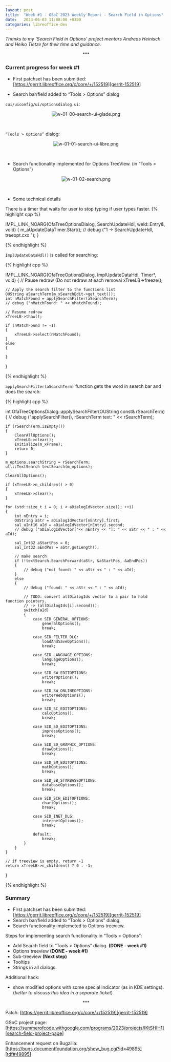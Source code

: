 ```yaml
---
layout: post
title:  "Week #1 - GSoC 2023 Weekly Report - Search Field in Options"
date:   2023-06-03 11:08:00 +0300
categories: libreoffice-dev
---
```


_Thanks to my 'Search Field in Options' project mentors Andreas Heinisch and Heiko Tietze for their time and guidance._

<p align="center">
    ***
</p>

### Current progress for week #1

- First patchset has been submitted: [https://gerrit.libreoffice.org/c/core/+/152519][gerrit-152519]

- Search bar/field added to “Tools > Options” dialog

`cui/uiconfig/ui/optionsdialog.ui`:
<p align="center">
  <img src="https://bayramcicek.com.tr/folder/libreoffice-png/w-01-00-search-ui-glade.png" alt="w-01-00-search-ui-glade.png"/>
</p><br>

`“Tools > Options”` dialog:

<p align="center">
  <img src="https://bayramcicek.com.tr/folder/libreoffice-png/w-01-01-search-ui-libre.png" alt="w-01-01-search-ui-libre.png"/>
</p><br>

- Search functionality implemented for Options TreeView. (in “Tools > Options”)

<p align="center">
  <img src="../../../../folder/libreoffice-png/w-01-02-search.png" alt="w-01-02-search.png"/>
</p><br>

- Some technical details

There is a timer that waits for user to stop typing if user types faster. 
{% highlight cpp %}

IMPL_LINK_NOARG(OfaTreeOptionsDialog, SearchUpdateHdl, weld::Entry&, void)
{
    m_aUpdateDataTimer.Start();
    // debug ("1 -> SearchUpdateHdl, treeopt.cxx ");
}

{% endhighlight %}

`ImplUpdateDataHdl()` is called for searching:

{% highlight cpp %}

IMPL_LINK_NOARG(OfaTreeOptionsDialog, ImplUpdateDataHdl, Timer*, void)
{
    // Pause redraw (Do not redraw at each removal
    xTreeLB->freeze();

    // Apply the search filter to the functions list
    OUString aSearchTerm(m_xSearchEdit->get_text());
    int nMatchFound = applySearchFilter(aSearchTerm);
    // debug ("nMatchFound: " << nMatchFound);

    // Resume redraw
    xTreeLB->thaw();

    if (nMatchFound != -1)
    {
        xTreeLB->select(nMatchFound);
    }
    else
    {

    }
}

{% endhighlight %}

`applySearchFilter(aSearchTerm)` function gets the word in search bar and does the search:

{% highlight cpp %}

int OfaTreeOptionsDialog::applySearchFilter(OUString const& rSearchTerm)
{
    // debug ("applySearchFilter(), rSearchTerm text: " << rSearchTerm);

    if (rSearchTerm.isEmpty())
    {
        ClearAllOptions();
        xTreeLB->clear();
        Initialize(m_xFrame);
        return 0;
    }

    m_options.searchString = rSearchTerm;
    utl::TextSearch textSearch(m_options);

    ClearAllOptions();

    if (xTreeLB->n_children() > 0)
    {
        xTreeLB->clear();
    }

    for (std::size_t i = 0; i < aDialogIdVector.size(); ++i)
    {
        int nEntry = i;
        OUString aStr = aDialogIdVector[nEntry].first;
        sal_uInt16 aId = aDialogIdVector[nEntry].second;
        // debug ("aDialogIdVector["<< nEntry << "]: " << aStr << " : " << aId);

        sal_Int32 aStartPos = 0;
        sal_Int32 aEndPos = aStr.getLength();

        // make search
        if (!textSearch.SearchForward(aStr, &aStartPos, &aEndPos))
        {
            // debug ("not found: " << aStr << " : " << aId);
        }
        else
        {
            // debug ("found: " << aStr << " : " << aId);

            // TODO: convert allDialogIds vector to a pair to hold function pointers.
            // -> (allDialogIds[i].second)();
            switch(aId)
            {
                case SID_GENERAL_OPTIONS:
                    generalOptions();
                    break;

                case SID_FILTER_DLG:
                    loadAndSaveOptions();
                    break;

                case SID_LANGUAGE_OPTIONS:
                    languageOptions();
                    break;

                case SID_SW_EDITOPTIONS:
                    writerOptions();
                    break;

                case SID_SW_ONLINEOPTIONS:
                    writerWebOptions();
                    break;

                case SID_SC_EDITOPTIONS:
                    calcOptions();
                    break;

                case SID_SD_EDITOPTIONS:
                    impressOptions();
                    break;

                case SID_SD_GRAPHIC_OPTIONS:
                    drawOptions();
                    break;

                case SID_SM_EDITOPTIONS:
                    mathOptions();
                    break;

                case SID_SB_STARBASEOPTIONS:
                    databaseOptions();
                    break;

                case SID_SCH_EDITOPTIONS:
                    chartOptions();
                    break;

                case SID_INET_DLG:
                    internetOptions();
                    break;

                default:
                    break;
            }
        }
    }

    // if treeview is empty, return -1
    return xTreeLB->n_children() ? 0 : -1;
}

{% endhighlight %}

### Summary

- First patchset has been submitted: [https://gerrit.libreoffice.org/c/core/+/152519][gerrit-152519]
- Search bar/field added to “Tools > Options” dialog.
- Search functionality implemeted to Options treeview.

Steps for implementing search functionality in “Tools > Options”:
- Add Search field to “Tools > Options” dialog. **(DONE - week #1)**
- Options treeview **(DONE - week #1)**
- Sub-treeview **(Next step)**
- Tooltips
- Strings in all dialogs

Additional hack:
- show modified options with some special indicator (as in KDE settings). (_better to discuss this idea in a separate ticket_)

<p align="center">
    ***
</p>

Patch: [https://gerrit.libreoffice.org/c/core/+/152519][gerrit-152519]

GSoC project page: [https://summerofcode.withgoogle.com/programs/2023/projects/IKtSHIH1][search-field-project-page]

Enhancement request on Bugzilla: [https://bugs.documentfoundation.org/show_bug.cgi?id=49895][tdf#49895]

[search-field-project-page]: https://summerofcode.withgoogle.com/programs/2023/projects/IKtSHIH1

[tdf#49895]: https://bugs.documentfoundation.org/show_bug.cgi?id=49895

[gerrit-152519]: https://gerrit.libreoffice.org/c/core/+/152519